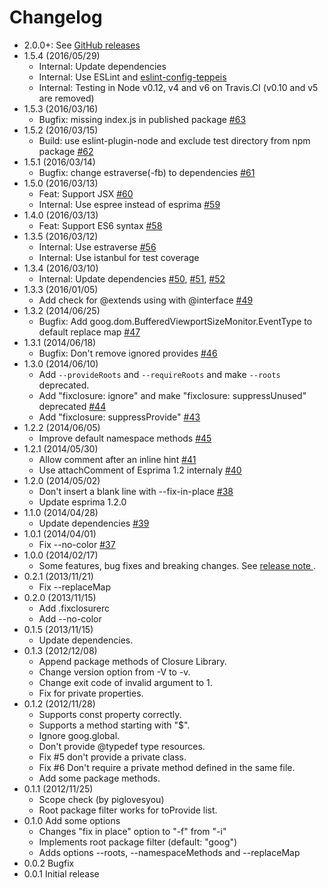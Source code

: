 # Changelog

- 2.0.0+: See [GitHub releases](https://github.com/teppeis/fixclosure/releases)
- 1.5.4 (2016/05/29)
  - Internal: Update dependencies
  - Internal: Use ESLint and [eslint-config-teppeis](https://github.com/teppeis/eslint-config-teppeis)
  - Internal: Testing in Node v0.12, v4 and v6 on Travis.CI (v0.10 and v5 are removed)
- 1.5.3 (2016/03/16)
  - Bugfix: missing index.js in published package [#63](https://github.com/teppeis/fixclosure/pull/63)
- 1.5.2 (2016/03/15)
  - Build: use eslint-plugin-node and exclude test directory from npm package [#62](https://github.com/teppeis/fixclosure/pull/62)
- 1.5.1 (2016/03/14)
  - Bugfix: change estraverse(-fb) to dependencies [#61](https://github.com/teppeis/fixclosure/pull/61)
- 1.5.0 (2016/03/13)
  - Feat: Support JSX [#60](https://github.com/teppeis/fixclosure/pull/60)
  - Internal: Use espree instead of esprima [#59](https://github.com/teppeis/fixclosure/pull/59)
- 1.4.0 (2016/03/13)
  - Feat: Support ES6 syntax [#58](https://github.com/teppeis/fixclosure/pull/58)
- 1.3.5 (2016/03/12)
  - Internal: Use estraverse [#56](https://github.com/teppeis/fixclosure/pull/56)
  - Internal: Use istanbul for test coverage
- 1.3.4 (2016/03/10)
  - Internal: Update dependencies [#50](https://github.com/teppeis/fixclosure/pull/50), [#51](https://github.com/teppeis/fixclosure/pull/51), [#52](https://github.com/teppeis/fixclosure/pull/52)
- 1.3.3 (2016/01/05)
  - Add check for @extends using with @interface [#49](https://github.com/teppeis/fixclosure/pull/49)
- 1.3.2 (2014/06/25)
  - Bugfix: Add goog.dom.BufferedViewportSizeMonitor.EventType to default replace map [#47](https://github.com/teppeis/fixclosure/pull/47)
- 1.3.1 (2014/06/18)
  - Bugfix: Don't remove ignored provides [#46](https://github.com/teppeis/fixclosure/pull/46)
- 1.3.0 (2014/06/10)
  - Add `--provideRoots` and `--requireRoots` and make `--roots` deprecated.
  - Add "fixclosure: ignore" and make "fixclosure: suppressUnused" deprecated [#44](https://github.com/teppeis/fixclosure/pull/44)
  - Add "fixclosure: suppressProvide" [#43](https://github.com/teppeis/fixclosure/pull/43)
- 1.2.2 (2014/06/05)
  - Improve default namespace methods [#45](https://github.com/teppeis/fixclosure/pull/45)
- 1.2.1 (2014/05/30)
  - Allow comment after an inline hint [#41](https://github.com/teppeis/fixclosure/pull/41)
  - Use attachComment of Esprima 1.2 internaly [#40](https://github.com/teppeis/fixclosure/pull/40)
- 1.2.0 (2014/05/02)
  - Don't insert a blank line with --fix-in-place [#38](https://github.com/teppeis/fixclosure/pull/38)
  - Update esprima 1.2.0
- 1.1.0 (2014/04/28)
  - Update dependencies [#39](https://github.com/teppeis/fixclosure/pull/39)
- 1.0.1 (2014/04/01)
  - Fix --no-color [#37](https://github.com/teppeis/fixclosure/pull/37)
- 1.0.0 (2014/02/17)
  - Some features, bug fixes and breaking changes. See [release note ](https://github.com/teppeis/fixclosure/releases/tag/1.0.0 "Release Release 1.0.0! · teppeis/fixclosure").
- 0.2.1 (2013/11/21)
  - Fix --replaceMap
- 0.2.0 (2013/11/15)
  - Add .fixclosurerc
  - Add --no-color
- 0.1.5 (2013/11/15)
  - Update dependencies.
- 0.1.3 (2012/12/08)
  - Append package methods of Closure Library.
  - Change version option from -V to -v.
  - Change exit code of invalid argument to 1.
  - Fix for private properties.
- 0.1.2 (2012/11/28)
  - Supports const property correctly.
  - Supports a method starting with "$".
  - Ignore goog.global.
  - Don't provide @typedef type resources.
  - Fix #5 don't provide a private class.
  - Fix #6 Don't require a private method defined in the same file.
  - Add some package methods.
- 0.1.1 (2012/11/25)
  - Scope check (by piglovesyou)
  - Root package filter works for toProvide list.
- 0.1.0 Add some options
  - Changes "fix in place" option to "-f" from "-i"
  - Implements root package filter (default: "goog")
  - Adds options --roots, --namespaceMethods and --replaceMap
- 0.0.2 Bugfix
- 0.0.1 Initial release
